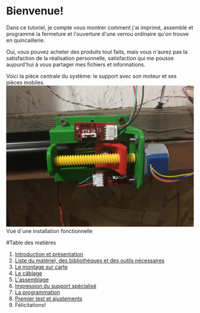 # Bienvenue!

Dans ce tutoriel, je compte vous montrer comment j'ai imprimé, assemblé et programmé la fermeture et l'ouverture d'une verrou ordinaire qu'on trouve en quincaillerie.

Oui, vous pouvez acheter des produits tout faits, mais vous n'aurez pas la satisfaction de la réalisation personnelle, satisfaction qui me pousse aujourd'hui à vous partager mes fichiers et informations.

Voici la pièce centrale du système: le support avec son moteur et ses pièces mobiles.
![Verrou installé](../images/Motorisation_Barrure_v2.jpg) Vue d`une installation fonctionnelle

#Table des matières

1. [Introduction et présentation](01_Introduction_Presentation.md)
2. [Liste du matériel, des bibliothèques et des outils nécessaires](02_MaterielNecessaire.md)
3. [Le montage sur carte](03_Montage.md)
4. [Le câblage](04_Cablage.md)
5. [L'assemblage](05_Assemblage.md)
6. [Impression du support spécialisé](06_Impression_3d.md)
7. [La programmation](07_Programmation.md)
8. [Premier test et ajustements](08_PremierTest.md)
9. Félicitations!
